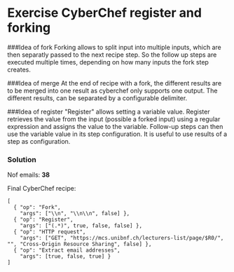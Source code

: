 # Exercise CyberChef register and forking

###Idea of fork
Forking allows to split input into multiple inputs, which are then separatly passed to the next recipe step. So the follow up steps are executed multiple times, depending on how many inputs the fork step creates. 

###Idea of merge
At the end of recipe with a fork, the different results are to be merged into one result as cyberchef only supports one output. The different results, can be separated by a configurable delimiter.

###Idea of register
"Register" allows setting a variable value. Register retrieves the value from the input (possible a forked input) using a regular expression and assigns the value to the variable. Follow-up steps can then use the variable value in its step configuration. It is useful to use results of a step as configuration. 


### Solution


Nof emails:  **38**

Final CyberChef recipe:

```
[
  { "op": "Fork",
    "args": ["\\n", "\\n\\n", false] },
  { "op": "Register",
    "args": ["(.*)", true, false, false] },
  { "op": "HTTP request",
    "args": ["GET", "https://mcs.unibnf.ch/lecturers-list/page/$R0/", "", "Cross-Origin Resource Sharing", false] },
  { "op": "Extract email addresses",
    "args": [true, false, true] }
]
```

